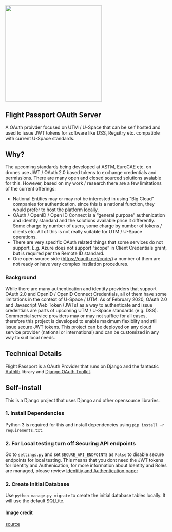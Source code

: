 <img src="https://i.imgur.com/EZPrEEX.png" height="300">

## Flight Passport OAuth Server

A OAuth proivder focused on UTM / U-Space that can be self hosted and used to issue JWT tokens for software like DSS, Regsitry etc. compatible with current U-Space standards.

## Why? 

The upcoming standards being developed at ASTM, EuroCAE etc. on drones use JWT / OAuth 2.0 based tokens to exchange credentials and permissions. There are many open and closed sourced solutions avaiable for this. However, based on my work / research there are a few limitations of the current offerings:
- National Entities may or may not be interested in using "Big Cloud" companies for authentication. since this is a national function, they would prefer to host the platform locally.
- OAuth / OpenID / Open ID Connect is a “general purpose” authenication and identity standard and the solutions available price it differently. Some charge by number of users, some charge by number of tokens / clients etc. All of this is not really suitable for UTM / U-Space operations. 
- There are very specific OAuth related things that some services do not support. E.g. Azure does not support “scope” in Client Credentials grant, but is required per the Remote ID standard. 
- One open source side (https://oauth.net/code/) a number of them are not ready or have very complex instllation procedures. 

### Background 

While there are many authentication and identity providers that support OAuth 2.0 and OpenID / OpenID Connect Credentials, all of them have some limitations in the context of U-Space / UTM. As of February 2020, OAuth 2.0 and Javascript Web Token (JWTs) as a way to authenticate and issue credentials are parts of upcoming UTM / U-Space standards (e.g. DSS). Commercial service providers may or may not suffice for all cases, therefore this project is developed to enable maximum flexiblity and still issue secure JWT tokens. This project can be deployed on any cloud service provider (national or international) and can be customized in any way to suit local needs. 

## Technical Details   
Flight Passport is a OAuth Provider that runs on Django and the fantastic [Authlib](https://authlib.org/) library and [Django OAuth Toolkit](https://github.com/jazzband/django-oauth-toolkit). 


## Self-install
This is a Django project that uses Django and other opensource libraries. 

### 1. Install Dependencies

Python 3 is required for this and install dependencies using `pip install -r requirements.txt`.

### 2. For Local testing turn off Securing API endpoints

Go to `settings.py` and set `SECURE_API_ENDPOINTS` as `False` to disable secure endpoints for local testing. This means that you dont need the JWT tokens for Identity and Authenication, for more information about Identity and Roles are managed, please review [Identitiy and Authentication paper](https://github.com/openskies-sh/aircraftregistry/blob/master/documents/registration-identity-authentication.md) 

### 2. Create Initial Database

Use `python manage.py migrate` to create the initial database tables locally. It will use the default SQLLite.

#### Image credit

[source](https://www.vecteezy.com/free-vector/open)
